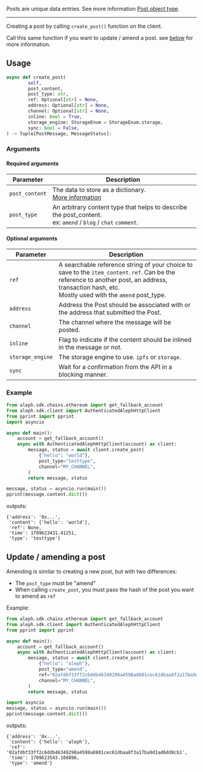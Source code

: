 Posts are unique data entries. See more information [Post object type](../../../protocol/object-types/posts.md).

--- 

Creating a post by calling `create_post()` function on the client.

Call this same function if you want to update / amend a post. see [below](#update-amending-a-post) for more information.

## Usage

```py
async def create_post(
        self,
        post_content,
        post_type: str,
        ref: Optional[str] = None,
        address: Optional[str] = None,
        channel: Optional[str] = None,
        inline: bool = True,
        storage_engine: StorageEnum = StorageEnum.storage,
        sync: bool = False,
) -> Tuple[PostMessage, MessageStatus]:
```

### Arguments

#### Required arguments

| Parameter      | Description                                                                                                       |
|----------------|-------------------------------------------------------------------------------------------------------------------|
| `post_content` | The data to store as a dictionary.<br> [More information](../../../protocol/object-types/posts.md#content-format) |
| `post_type`    | An arbitrary content type that helps to describe the post_content. <br> ex: `amend` / `blog` / `chat` `comment`. |

#### Optional arguments

| Parameter        | Description                                                                                                                                                                                            |
|------------------|--------------------------------------------------------------------------------------------------------------------------------------------------------------------------------------------------------|
| `ref`            | A searchable reference string of your choice to save to the `item_content.ref`. Can be the reference to another post, an address, transaction hash, etc. <br> Mostly used with the `amend` post_type. |
| `address`        | Address the Post should be associated with or the address that submitted the Post.                                                                                                                     |
| `channel`        | The channel where the message will be posted.                                                                                                                                                          |
| `inline`         | Flag to indicate if the content should be inlined in the message or not.                                                                                                                               |
| `storage_engine` | The storage engine to use. `ipfs` or `storage`.                                                                                                                                                        |
| `sync`           | Wait for a confirmation from the API in a blocking manner.                                                                                                                                             |

### Example

```python
from aleph.sdk.chains.ethereum import get_fallback_account
from aleph.sdk.client import AuthenticatedAlephHttpClient
from pprint import pprint
import asyncio

async def main():
    account = get_fallback_account()
    async with AuthenticatedAlephHttpClient(account) as client:
        message, status = await client.create_post(
            {"hello": "world"},
            post_type="testtype",
            channel="MY_CHANNEL",
        )
        return message, status

message, status = asyncio.run(main())
pprint(message.content.dict())
```

outputs:
```
{'address': '0x...',
 'content': {'hello': 'world'},
 'ref': None,
 'time': 1709623431.41251,
 'type': 'testtype'}
```

## Update / amending a post

Amending is similar to creating a new post, but with two differences:

- The `post_type` must be "amend"
- When calling `create_post`, you must pass the hash of the post you want to amend as `ref`

Example:

```python
from aleph.sdk.chains.ethereum import get_fallback_account
from aleph.sdk.client import AuthenticatedAlephHttpClient
from pprint import pprint

async def main():
    account = get_fallback_account()
    async with AuthenticatedAlephHttpClient(account) as client:
        message, status = await client.create_post(
            {"hello": "aleph"},
            post_type="amend",
            ref="02afdbf33ff2c6ddb46349298a4598a8801cec61dbaa8f3a17ba9d1ad6dd8cb1",
            channel="MY_CHANNEL",
        )
        return message, status

import asyncio
message, status = asyncio.run(main())
pprint(message.content.dict())
```

outputs:
```
{'address': '0x...',
 'content': {'hello': 'aleph'},
 'ref': '02afdbf33ff2c6ddb46349298a4598a8801cec61dbaa8f3a17ba9d1ad6dd8cb1',
 'time': 1709623543.108896,
 'type': 'amend'}
```
